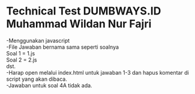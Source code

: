 # Technical Test DUMBWAYS.ID Muhammad Wildan Nur Fajri
-Menggunakan javascript <br>
-File Jawaban bernama sama seperti soalnya <br>
  Soal 1 = 1.js <br>
  Soal 2 = 2.js <br>
  dst.<br>
-Harap open melalui index.html untuk jawaban 1-3 dan hapus komentar di script yang akan dibaca.<br>
-Jawaban untuk soal 4A tidak ada.<br>
